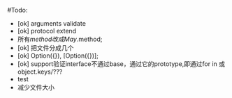 #Todo:
* [ok] arguments validate
* [ok] protocol extend
* 所有$method改成May.$method;
* [ok] 把文件分成几个
* [ok] Option({}), [Option({})];
* [ok] support验证interface不通过base，通过它的prototype,即通过for in 或 object.keys/???
* test
* 减少文件大小
